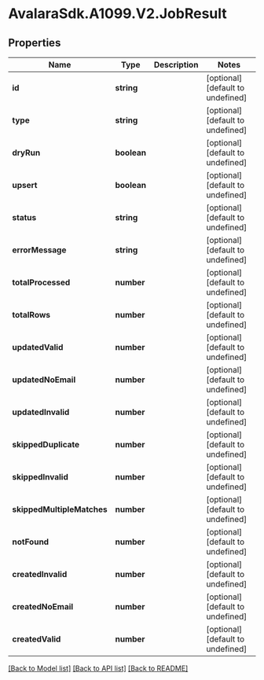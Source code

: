 # AvalaraSdk.A1099.V2.JobResult

## Properties

Name | Type | Description | Notes
------------ | ------------- | ------------- | -------------
**id** | **string** |  | [optional] [default to undefined]
**type** | **string** |  | [optional] [default to undefined]
**dryRun** | **boolean** |  | [optional] [default to undefined]
**upsert** | **boolean** |  | [optional] [default to undefined]
**status** | **string** |  | [optional] [default to undefined]
**errorMessage** | **string** |  | [optional] [default to undefined]
**totalProcessed** | **number** |  | [optional] [default to undefined]
**totalRows** | **number** |  | [optional] [default to undefined]
**updatedValid** | **number** |  | [optional] [default to undefined]
**updatedNoEmail** | **number** |  | [optional] [default to undefined]
**updatedInvalid** | **number** |  | [optional] [default to undefined]
**skippedDuplicate** | **number** |  | [optional] [default to undefined]
**skippedInvalid** | **number** |  | [optional] [default to undefined]
**skippedMultipleMatches** | **number** |  | [optional] [default to undefined]
**notFound** | **number** |  | [optional] [default to undefined]
**createdInvalid** | **number** |  | [optional] [default to undefined]
**createdNoEmail** | **number** |  | [optional] [default to undefined]
**createdValid** | **number** |  | [optional] [default to undefined]

[[Back to Model list]](../../../README.md#documentation-for-models) [[Back to API list]](../../../README.md#documentation-for-api-endpoints) [[Back to README]](../../../README.md)

